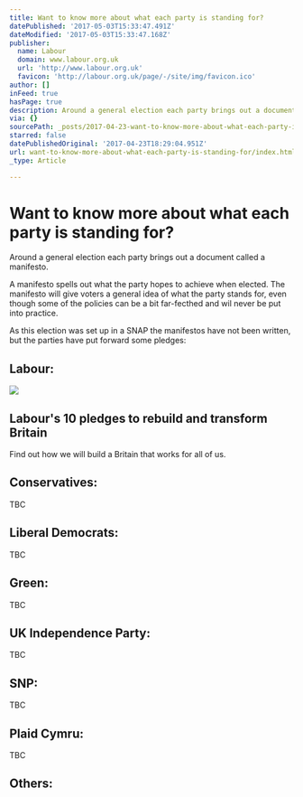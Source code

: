 ```yaml
---
title: Want to know more about what each party is standing for?
datePublished: '2017-05-03T15:33:47.491Z'
dateModified: '2017-05-03T15:33:47.168Z'
publisher:
  name: Labour
  domain: www.labour.org.uk
  url: 'http://www.labour.org.uk'
  favicon: 'http://labour.org.uk/page/-/site/img/favicon.ico'
author: []
inFeed: true
hasPage: true
description: Around a general election each party brings out a document called a manifesto.
via: {}
sourcePath: _posts/2017-04-23-want-to-know-more-about-what-each-party-is-standing-for.md
starred: false
datePublishedOriginal: '2017-04-23T18:29:04.951Z'
url: want-to-know-more-about-what-each-party-is-standing-for/index.html
_type: Article

---
```

# Want to know more about what each party is standing for?

Around a general election each party brings out a document called a manifesto.

A manifesto spells out what the party hopes to achieve when elected. The manifesto will give voters a general idea of what the party stands for, even though some of the policies can be a bit far-fecthed and wil never be put into practice.

As this election was set up in a SNAP the manifestos have not been written, but the parties have put forward some pledges:

## Labour:

<article style=""><img src="https://s3-us-west-2.amazonaws.com/the-grid-img/p/63061423085c0aa7b08357a3b4ea1b0795111dc8.png" /><h1>Labour's 10 pledges to rebuild and transform Britain</h1><p>Find out how we will build a Britain that works for all of us.</p></article>

## Conservatives:

TBC

## Liberal Democrats:

TBC

## Green:

TBC

## UK Independence Party:

TBC

## SNP:

TBC

## Plaid Cymru:

TBC

## Others: